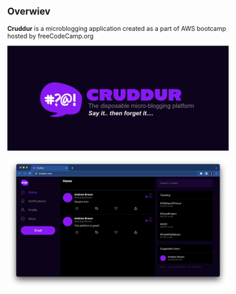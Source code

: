## Overwiev

**Cruddur** is a microblogging application created as a part of AWS bootcamp hosted by freeCodeCamp.org

![Cruddur Graphic](_docs/assets/cruddur-banner.jpg)

![Cruddur Screenshot](_docs/assets/cruddur-screenshot.png)
